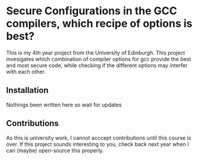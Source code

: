 # Secure Configurations in the GCC compilers, which recipe of options is best?
This is my 4th year project from the University of Edinburgh.
This project invesigates which combination of compiler options for gcc provide the best and most secure code, while checking if the different options may interfer with each other.

## Installation

Nothings been written here so wait for updates

## Contributions

As this is university work, I cannot acccept contributions until this course is over.
If this project sounds interesting to you, check back next year when I can (maybe) open-source this properly.


